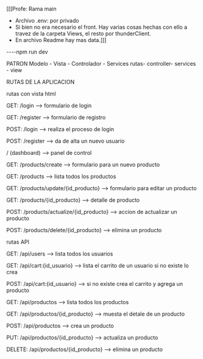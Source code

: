 [[[Profe: Rama main
- Archivo .env:
por privado
- Si bien no era necesario el front. Hay varias cosas hechas con ello a travez de la carpeta Views,
el resto por thunderClient. 
- En archivo Readme hay mas data.]]]


----npm run dev

PATRON
Modelo - Vista - Controlador - Services
rutas- controller- services - view

RUTAS DE LA APLICACION

rutas con vista html

GET: /login --> formulario de login

GET: /register --> formulario de registro

POST: /login --> realiza el proceso de login

POST: /register --> da de alta un nuevo usuario


/ (dashboard) --> panel de control

GET: /products/create --> formulario para un nuevo producto

GET: /products --> lista todos los productos

GET: /products/update/{id_producto} --> formulario para editar un producto

GET: /products/{id_producto} --> detalle de producto

POST: /products/actualize/{id_producto} --> accion de actualizar un producto

POST: /products/delete/{id_producto} --> elimina un producto


rutas API

GET: /api/users --> lista todos los usuarios

GET: /api/cart:{id_usuario} --> lista el carrito de un usuario si no existe lo crea

POST: /api/cart:{id_usuario} --> si no existe crea el carrito y agrega un producto


GET: /api/productos --> lista todos los productos

GET: /api/productos/{id_producto} --> muesta el detale de un producto

POST: /api/productos --> crea un producto

PUT: /api/productos/{id_producto} --> actualiza un producto

DELETE: /api/productos/{id_producto} --> elimina un producto

